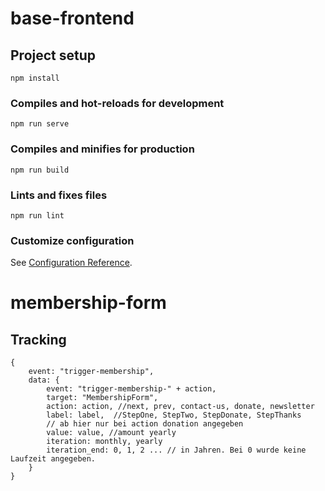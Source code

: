 # base-frontend

## Project setup
```
npm install
```

### Compiles and hot-reloads for development
```
npm run serve
```

### Compiles and minifies for production
```
npm run build
```

### Lints and fixes files
```
npm run lint
```

### Customize configuration
See [Configuration Reference](https://cli.vuejs.org/config/).
# membership-form

## Tracking

```
{
    event: "trigger-membership",
    data: {
        event: "trigger-membership-" + action, 
        target: "MembershipForm",
        action: action, //next, prev, contact-us, donate, newsletter 
        label: label,  //StepOne, StepTwo, StepDonate, StepThanks
        // ab hier nur bei action donation angegeben
        value: value, //amount yearly
        iteration: monthly, yearly
        iteration_end: 0, 1, 2 ... // in Jahren. Bei 0 wurde keine Laufzeit angegeben.
    }
}
```
